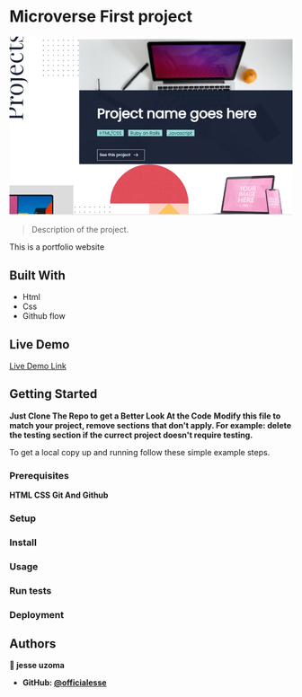 <!-- about  Microverse first project -->

 # Microverse First project  
<img src="assert/desktop-version-screenshot.png">

> Description of  the project.

 This is a portfolio website 

## Built With

- Html
- Css
- Github flow 

## Live Demo 

[Live Demo Link](https://officailesse.github.io/MicroversePortfolioProject/)


## Getting Started

**Just Clone The Repo to get a Better Look At the Code**
**Modify this file to match your project, remove sections that don't apply. For example: delete the testing section if the currect project doesn't require testing.**


To get a local copy up and running follow these simple example steps.

### Prerequisites
**HTML**<b>
**CSS**
**Git And Github**
### Setup
 

### Install

### Usage

### Run tests

### Deployment



## Authors

👤 **jesse uzoma**

- GitHub: [@officialesse](https://github.com/officailesse/MicroverseProject-)